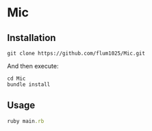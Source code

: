 # Mic

## Installation


```
git clone https://github.com/flum1025/Mic.git
```

And then execute:

```
cd Mic
bundle install
```

## Usage

```ruby
ruby main.rb
```
